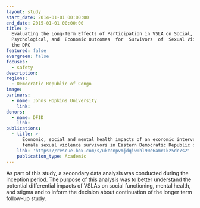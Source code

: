 ```yaml
---
layout: study
start_date: 2014-01-01 00:00:00
end_date: 2015-01-01 00:00:00
title: >-
  Evaluating the Long-Term Effects of Participation in VSLA on Social,
  Psychological, and  Economic Outcomes  for  Survivors  of  Sexual Violence in
  the DRC
featured: false
evergreen: false
focuses:
  - safety
description:
regions:
  - Democratic Republic of Congo
image:
partners:
  - name: Johns Hopkins University
    link:
donors:
  - name: DFID
    link:
publications:
  - title: >-
      Economic, social and mental health impacts of an economic intervention for
      female sexual violence survivors in Eastern Democratic Republic of Congo
    link: 'https://rescue.box.com/s/ukccnpvmjdqiw0hl90e6amr1kz5dc7s2'
    publication_type: Academic
---
```


As part of this study, a secondary data analysis was conducted during the inception period. The purpose of this analysis was to better understand the potential differential impacts of VSLAs on social functioning, mental health, and stigma and to inform the decision about continuation of the longer term follow-up study.